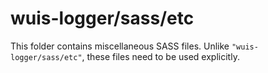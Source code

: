 # wuis-logger/sass/etc

This folder contains miscellaneous SASS files. Unlike `"wuis-logger/sass/etc"`, these files
need to be used explicitly.
